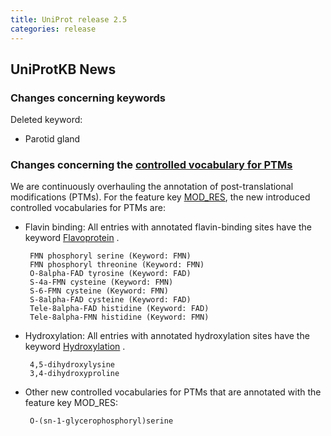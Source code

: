 ```yaml
---
title: UniProt release 2.5
categories: release
---
```


## UniProtKB News

### Changes concerning keywords

Deleted keyword:

-   Parotid gland

### Changes concerning the [controlled vocabulary for PTMs](http://www.uniprot.org/docs/ptmlist)

We are continuously overhauling the annotation of post-translational modifications (PTMs). For the feature key [MOD\_RES](http://www.uniprot.org/manual/mod_res), the new introduced controlled vocabularies for PTMs are:

-   Flavin binding: All entries with annotated flavin-binding sites have the keyword [Flavoprotein](http://www.uniprot.org/keywords/KW-0285) .

         FMN phosphoryl serine (Keyword: FMN)
         FMN phosphoryl threonine (Keyword: FMN)
         O-8alpha-FAD tyrosine (Keyword: FAD)
         S-4a-FMN cysteine (Keyword: FMN)
         S-6-FMN cysteine (Keyword: FMN)
         S-8alpha-FAD cysteine (Keyword: FAD)
         Tele-8alpha-FAD histidine (Keyword: FAD)
         Tele-8alpha-FMN histidine (Keyword: FMN)

-   Hydroxylation: All entries with annotated hydroxylation sites have the keyword [Hydroxylation](http://www.uniprot.org/keywords/KW-0379) .

         4,5-dihydroxylysine
         3,4-dihydroxyproline

-   Other new controlled vocabularies for PTMs that are annotated with the feature key MOD\_RES:

         O-(sn-1-glycerophosphoryl)serine
